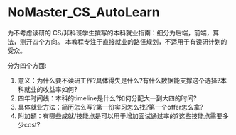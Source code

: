 # NoMaster_CS_AutoLearn
为不考虑读研的 CS/非科班学生撰写的本科就业指南：细分为后端，前端，算法，测开四个方向。
本教程专注于直接就业的路径规划，不适用于有读研计划的受众。 

分为四个方面:
1. 意义：为什么要不读研工作?具体得失是什么?有什么数据能支撑这个选择?本科就业的收益率如何?
2. 四年时间线：本科的timeline是什么?如何分配大一到大四的时间?
3. 具体就业方法：简历怎么写?第一份实习怎么找?第一个offer怎么拿?
4. 附加题：有哪些成就/技能点是可以用于增加面试通过率的?这些技能点需要多少cost?
